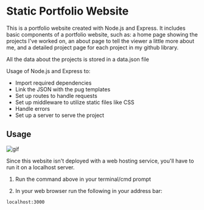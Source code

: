 # Static Portfolio Website

This is a portfolio website created with Node.js and Express. It includes basic components of a portfolio website, such as: a home page showing the projects I've worked on, an about page to tell the viewer a little more about me, and a detailed project page for each project in my github library.

All the data about the projects is stored in a data.json file

Usage of Node.js and Express to:
- Import required dependencies
- Link the JSON with the pug templates
- Set up routes to handle requests
- Set up middleware to utilize static files like CSS
- Handle errors
- Set up a server to serve the project

## Usage

![gif](https://i.imgur.com/OjFLooc.gif)

Since this website isn't deployed with a web hosting service, you'll have to run it on a localhost server.

1. Run the command above in your terminal/cmd prompt

2. In your web browser run the following in your address bar:
```
localhost:3000
```